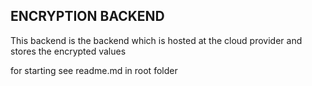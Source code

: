 ## ENCRYPTION BACKEND

This backend is the backend which is hosted at the cloud provider and stores the encrypted values

for starting see readme.md in root folder
